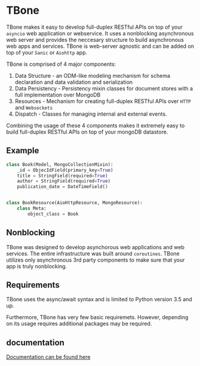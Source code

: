 # TBone


TBone makes it easy to develop full-duplex RESTful APIs on top of your `asyncio` web application or webservice.
It uses a nonblocking asynchronous web server and provides the neccesary structure to build asynchronous web apps and services.
TBone is web-server agnostic and can be added on top of your `Sanic` or `Aiohttp` app.

TBone is comprised of 4 major components:

1. Data Structure - an ODM-like modeling mechanism for schema declaration and data validation and serialization
2. Data Persistency - Persistency mixin classes for document stores with a full implementation over MongoDB
3. Resources - Mechanism for creating full-duplex RESTful APIs over `HTTP` and `Websockets`
4. Dispatch - Classes for managing internal and external events.

Combining the usage of these 4 components makes it extremely easy to build full-duplex RESTful APIs on top of your mongoDB datastore.

## Example

```python
class Book(Model, MongoCollectionMixin):
    _id = ObjecIdField(primary_key=True)
    title = StringField(required=True)
    author = StringField(required=True)
    publication_date = DateTimeField()


class BookResource(AioHttpResource, MongoResource):
    class Meta:
        object_class = Book
```

## Nonblocking 

TBone was designed to develop asynchorous web applications and web services. The entire infrastructure was built around `coroutines`.
TBone utilizes only asynchronous 3rd party components to make sure that your app is truly nonblocking. 

## Requirements

TBone uses the async/await syntax and is limited to Python version 3.5 and up.

Furthermore, TBone has very few basic requiremets. 
However, depending on its usage requires additional packages may be required.

## documentation 

[Documentation can be found here](https://tbone.readthedocs.io)



